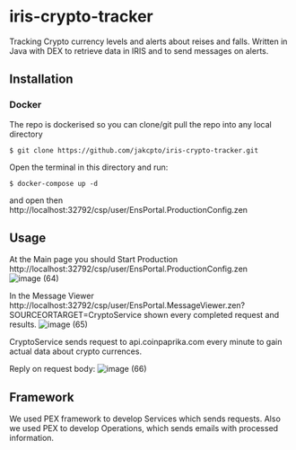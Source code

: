 # iris-crypto-tracker
Tracking Crypto currency levels and alerts about reises and falls.
Written in Java with DEX to retrieve data in IRIS and to send messages on alerts.

## Installation 

### Docker
The repo is dockerised so you can  clone/git pull the repo into any local directory
```
$ git clone https://github.com/jakcpto/iris-crypto-tracker.git
```
Open the terminal in this directory and run:
```
$ docker-compose up -d
```
and open then http://localhost:32792/csp/user/EnsPortal.ProductionConfig.zen

## Usage

At the Main page you should Start Production http://localhost:32792/csp/user/EnsPortal.ProductionConfig.zen
![image (64)](https://user-images.githubusercontent.com/41373877/137479173-9d6c17ec-d0c0-467a-95d3-f0baa137875a.png)

In the Message Viewer http://localhost:32792/csp/user/EnsPortal.MessageViewer.zen?SOURCEORTARGET=CryptoService shown every completed request and results.
![image (65)](https://user-images.githubusercontent.com/41373877/137479394-f4f53d9d-9d95-436d-b992-67407301f393.png)

CryptoService sends request to api.coinpaprika.com every minute to gain actual data about crypto currences.

Reply on request body:
![image (66)](https://user-images.githubusercontent.com/41373877/137479523-0bb61993-524a-4bc1-a123-921a0bade5c5.png)

## Framework

We used PEX framework to develop Services which sends requests.
Also we used PEX to develop Operations, which sends emails with processed information.
